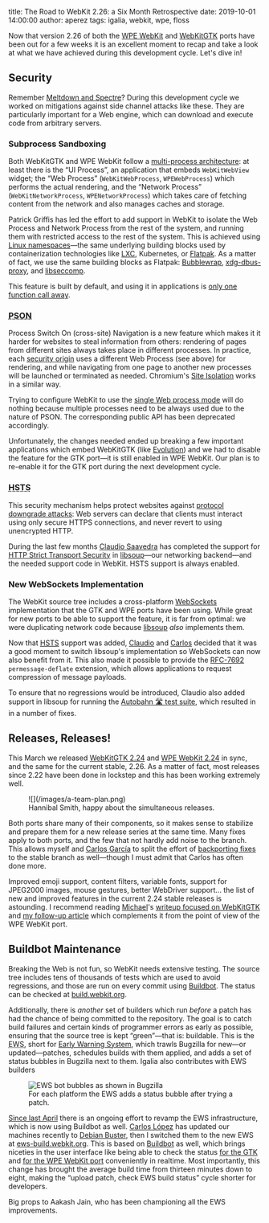 title: The Road to WebKit 2.26: a Six Month Retrospective
date: 2019-10-01 14:00:00
author: aperez
tags: igalia, webkit, wpe, floss


Now that version 2.26 of both the [WPE WebKit][wpewebkit] and
[WebKitGTK][webkitgtk] ports have been out for a few weeks it is an excellent
moment to recap and take a look at what we have achieved during this
development cycle. Let's dive in!
 
## Security

Remember [Meltdown and Spectre](https://meltdownattack.com/)? During this
development cycle we worked on mitigations against side channel attacks like
these. They are particularly important for a Web engine, which can download
and execute code from arbitrary servers.

### Subprocess Sandboxing

Both WebKitGTK and WPE WebKit follow a [multi-process
architecture](https://trac.webkit.org/wiki/WebKit2): at least there is the “UI
Process”, an application that embeds `WebKitWebView` widget; the “Web Process”
(`WebKitWebProcess`, `WPEWebProcess`) which performs the actual rendering, and
the “Network Process” (`WebKitNetworkProcess`, `WPENetworkProcess`) which
takes care of fetching content from the network and also manages caches and
storage.

Patrick Griffis has led the effort to add support in WebKit to isolate the Web
Process and Network Process from the rest of the system, and running them with
restricted access to the rest of the system. This is achieved using [Linux
namespaces](https://en.wikipedia.org/wiki/Linux_namespaces)—the same
underlying building blocks used by containerization technologies like
[LXC](https://linuxcontainers.org/), Kubernetes, or
[Flatpak](https://flatpak.org/). As a matter of fact, we use the same building
blocks as Flatpak: [Bubblewrap](https://github.com/containers/bubblewrap),
[xdg-dbus-proxy](https://github.com/flatpak/xdg-dbus-proxy), and
[libseccomp](https://github.com/seccomp/libseccomp).

This feature is built by default, and using it in applications is [only one
function call away](https://webkitgtk.org/reference/webkit2gtk/stable/WebKitWebContext.html#webkit-web-context-set-sandbox-enabled).

### <abbr title="Process Switch On (cross-site) Navigation">PSON</abbr>

Process Switch On (cross-site) Navigation is a new feature which makes it it
harder for websites to steal information from others: rendering of pages from
different sites always takes place in different processes. In practice, each
[security origin](https://wiki.mozilla.org/Security/Origin) uses a different
Web Process (see above) for rendering, and while navigating from one page to
another new processes will be launched or terminated as needed. Chromium's
[Site
Isolation](https://www.chromium.org/Home/chromium-security/site-isolation)
works in a similar way.

Trying to configure WebKit to use the [single Web process
mode](https://webkitgtk.org/reference/webkit2gtk/stable/WebKitWebContext.html#WEBKIT-PROCESS-MODEL-SHARED-SECONDARY-PROCESS:CAPS)
will do nothing because multiple processes need to be always used due to
the nature of PSON. The corresponding public API has been deprecated
accordingly.

Unfortunately, the changes needed ended up breaking a few important
applications which embed WebKitGTK (like
[Evolution](https://wiki.gnome.org/Apps/Evolution/)) and we had to disable
the feature for the GTK port—it is still enabled in WPE WebKit. Our plan
is to re-enable it for the GTK port during the next development cycle.

### <abbr title="HTTP Strict Transport Security">HSTS</abbr>

This security mechanism helps protect websites against [protocol downgrade
attacks](https://en.wikipedia.org/wiki/Protocol_downgrade_attack): Web servers
can declare that clients must interact using only secure HTTPS connections,
and never revert to using unencrypted HTTP.

During the last few months [Claudio Saavedra][csaavedra] has completed the
support for [HTTP Strict Transport Security][wiki-hsts] in
[libsoup][libsoup]—our networking backend—and the needed support code in
WebKit. HSTS support is always enabled.

### New WebSockets Implementation

The WebKit source tree includes a cross-platform [WebSockets][websocket]
implementation that the GTK and WPE ports have been using. While great for new
ports to be able to support the feature, it is far from optimal: we were
duplicating network code because [libsoup][libsoup] *also* implements them.

Now that [<abbr title="HTTP Strict Transport Security">HSTS</abbr>](#hsts)
support was added, [Claudio][csaavedra] and [Carlos][blog-carlosgc] decided
that it was a good moment to switch libsoup's implementation so WebSockets can
now also benefit from it. This also made it possible to provide the
[RFC-7692](https://tools.ietf.org/html/rfc7692) `permessage-deflate` extension,
which allows applications to request compression of message payloads.

To ensure that no regressions would be introduced, Claudio also added support
in libsoup for running the [Autobahn 🛣 test suite](https://github.com/crossbario/autobahn-testsuite),
which resulted in in a number of fixes.


## Releases, Releases!

This March we released [WebKitGTK 2.24][webkitgtk-224] and [WPE WebKit
2.24][wpewebkit-224] in sync, and the same for the current stable, 2.26. As a
matter of fact, most releases since 2.22 have been done in lockstep
and this has been working extremely well.

<figure class="image">
  ![](/images/a-team-plan.png)
  <figcaption>Hannibal Smith, happy about the simultaneous releases.</figcaption>
</figure>

Both ports share many of their components, so it makes sense to stabilize and
prepare them for a new release series at the same time. Many fixes apply to
both ports, and the few that not hardly add noise to the branch. This allows
myself and [Carlos García][blog-carlosgc] to split the effort of [backporting
fixes](https://trac.webkit.org/wiki/WebKitGTK/2.24.x) to the stable branch as
well—though I must admit that Carlos has often done more.

Improved emoji support, content filters, variable fonts, support for JPEG2000
images, mouse gestures, better WebDriver support… the list of new and improved
features in the current 2.24 stable releases is astounding. I recommend
reading [Michael][blog-mcatanzaro]'s
[writeup focused on WebKitGTK](https://blogs.gnome.org/mcatanzaro/2019/03/27/epiphany-3-32-and-webkitgtk-2-24/)
and [my follow-up article](/2019/wpe-webkit-2.24.html) which complements it
from the point of view of the WPE WebKit port.


[webkitgtk-224]: https://webkitgtk.org/2019/03/13/webkitgtk2.24.0-released.html 
[wpewebkit-224]: https://wpewebkit.org/release/wpewebkit-2.24.0.html
[blog-carlosgc]: https://blogs.igalia.com/carlosgc/
[blog-mcatanzaro]: https://blogs.gnome.org/mcatanzaro/
[WebKitGTK]: https://webkitgtk.org
[WPE WebKit]: https://wpewebkit.org


## Buildbot Maintenance

Breaking the Web is not fun, so WebKit needs extensive testing. The source
tree includes tens of thousands of tests which are used to avoid regressions,
and those are run on every commit using [Buildbot][]. The status can be
checked at [build.webkit.org](https://build.webkit.org).

Additionally, there is *another* set of builders which run *before* a patch
has had the chance of being committed to the repository. The goal is to catch
build failures and certain kinds of programmer errors as early as possible,
ensuring that the source tree is kept “green”—that is: buildable. This is the
<abbr title="Early Warning System">EWS</abbr>, short for [Early Warning
System](https://trac.webkit.org/wiki/EarlyWarningSystem), which trawls
Bugzilla for new—or updated—patches, schedules builds with them applied, and
adds a set of status bubbles in Bugzilla next to them. Igalia also
contributes with EWS builders

<figure class="image">
  <img alt="EWS bot bubbles as shown in Bugzilla" width="358" height="42"
       src="ews-bubles.png" srcset="ews-bubbles@2x.png 2x">
  <figcaption>For each platform the EWS adds a status bubble after trying a patch.</figcaption>
</figure>

[Since last April][new-ews-ml] there is an ongoing effort to revamp the EWS
infrastructure, which is now using Buildbot as well. [Carlos
López][blog-clopez] has updated our machines recently to [Debian
Buster][deb-buster], then I switched them to the new EWS at
[ews-build.webkit.org](https://ews-build.webkit.org). This is based on
[Buildbot][] as well, which brings niceties in the user interface like being
able to check the status [for the
GTK](https://ews-build.webkit.org/#/builders/4) and [for the WPE WebKit
port](https://ews-build.webkit.org/#/builders/8) conveniently in realtime.
Most importantly, this change has brought the average build time from thirteen
minutes down to eight, making the “upload patch, check EWS build status” cycle
shorter for developers.

Big props to Aakash Jain, who has been championing all the EWS improvements.


[csaavedra]: https://people.gnome.org/~csaavedra/
[Buildbot]: https://buildbot.org
[new-ews-ml]: http://mac-os-forge.2317878.n4.nabble.com/Introducing-brand-new-EWS-td376471.html
[blog-clopez]: http://blog.neutrino.es/
[deb-buster]: https://www.debian.org/News/2019/20190706
[libsoup]: https://gitlab.gnome.org/GNOME/libsoup/
[webkitgtk]: https://webkitgtk.org
[wpewebkit]: https://wpewebkit.org
[wiki-hsts]: https://en.wikipedia.org/wiki/HTTP_Strict_Transport_Security
[websocket]: https://developer.mozilla.org/en-US/docs/Web/API/WebSocket/WebSocket
